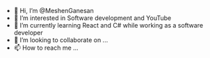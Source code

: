 - 👋 Hi, I’m @MeshenGanesan
- 👀 I’m interested in Software development and YouTube
- 🌱 I’m currently learning React and C# while working as a software developer 
- 💞️ I’m looking to collaborate on ...
- 📫 How to reach me ...

<!---
MeshenGanesan/MeshenGanesan is a ✨ special ✨ repository because its `README.md` (this file) appears on your GitHub profile.
You can click the Preview link to take a look at your changes.
--->
